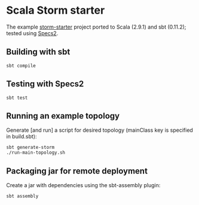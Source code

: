 # Scala Storm starter

The example [storm-starter](https://github.com/nathanmarz/storm-starter) project ported to Scala (2.9.1) and sbt (0.11.2); tested using [Specs2](http://etorreborre.github.com/specs2/).


## Building with sbt

    sbt compile
    
## Testing with Specs2

    sbt test

## Running an example topology

Generate [and run] a script for desired topology (mainClass key is specified in build.sbt):

    sbt generate-storm
    ./run-main-topology.sh
    
## Packaging jar for remote deployment

Create a jar with dependencies using the sbt-assembly plugin:

    sbt assembly